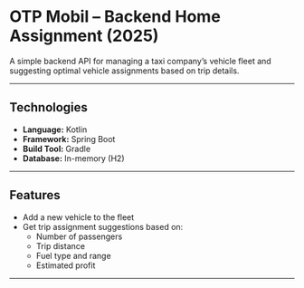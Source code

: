 # OTP Mobil – Backend Home Assignment (2025)

A simple backend API for managing a taxi company’s vehicle fleet and suggesting optimal vehicle assignments based on trip details.

---

## Technologies

- **Language:** Kotlin
- **Framework:** Spring Boot
- **Build Tool:** Gradle
- **Database:** In-memory (H2)

---

## Features

- Add a new vehicle to the fleet
- Get trip assignment suggestions based on:
  - Number of passengers
  - Trip distance
  - Fuel type and range
  - Estimated profit

---
